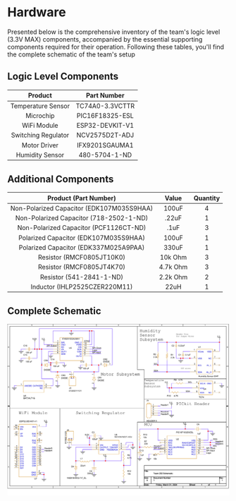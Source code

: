 # Hardware

Presented below is the comprehensive inventory of the team's logic level (3.3V MAX) components, accompanied by the essential supporting components required for their operation. Following these tables, you'll find the complete schematic of the team's setup

## Logic Level Components 

| Product |Part Number|
|  :---: |  :---: |
|Temperature Sensor|TC74A0-3.3VCTTR|
|Microchip|PIC16F18325-ESL|
|WiFi Module|ESP32-DEVKIT-V1|
|Switching Regulator|NCV2575D2T-ADJ|
|Motor Driver|IFX9201SGAUMA1|
|Humidity Sensor|480-5704-1-ND|

## Additional Components

| Product (Part Number) | Value | Quantity |
|  :---:   | :---: | :---: |
| Non-Polarized Capacitor (EDK107M035S9HAA) |100uF|4|
| Non-Polarized Capacitor (718-2502-1-ND) |.22uF|1|
| Non-Polarized Capacitor (PCF1126CT-ND) |.1uF|3|
| Polarized Capacitor (EDK107M035S9HAA) |100uF|1|
| Polarized Capacitor (EDK337M025A9PAA) |330uF|1|
| Resistor (RMCF0805JT10K0) |10k Ohm|3|
| Resistor (RMCF0805JT4K70) |4.7k Ohm|3|
| Resistor (541-2841-1-ND) |2.2k Ohm|2|
| Inductor (IHLP2525CZER220M11) |22uH|1|

## Complete Schematic
![](Pictures/TS(2).png)


